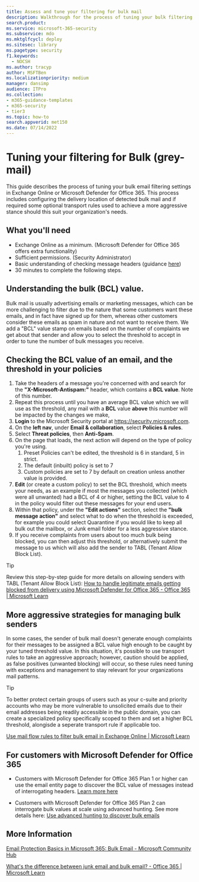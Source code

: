 ```yaml
---
title: Assess and tune your filtering for bulk mail
description: Walkthrough for the process of tuning your bulk filtering settings within Exchange Online and Microsoft Defender for Office 365
search.product:
ms.service: microsoft-365-security
ms.subservice: mdo
ms.mktglfcycl: deploy
ms.sitesec: library
ms.pagetype: security
f1.keywords:
  - NOCSH
ms.author: tracyp
author: MSFTBen
ms.localizationpriority: medium
manager: dansimp
audience: ITPro
ms.collection: 
- m365-guidance-templates
- m365-security
- tier3
ms.topic: how-to
search.appverid: met150
ms.date: 07/14/2022
---
```


# Tuning your filtering for Bulk (grey-mail)


This guide describes the process of tuning your bulk email filtering settings in Exchange Online or Microsoft Defender for Office 365. This process includes configuring the delivery location of detected bulk mail and if required some optional transport rules used to achieve a more aggressive stance should this suit your organization's needs.

## What you'll need

- Exchange Online as a minimum. (Microsoft Defender for Office 365 offers extra functionality)
- Sufficient permissions. (Security Administrator)
- Basic understanding of checking message headers (guidance [here](https://support.microsoft.com/office/view-internet-message-headers-in-outlook-cd039382-dc6e-4264-ac74-c048563d212c))
- 30 minutes to complete the following steps.


## Understanding the bulk (BCL) value.

Bulk mail is usually advertising emails or marketing messages, which can be more challenging to filter due to the nature that some customers want these emails, and in fact have signed up for them, whereas other customers consider these emails as spam in nature and not want to receive them. We add a "BCL" value stamp on emails based on the number of complaints we get about that sender and allow you to select the threshold to accept in order to tune the number of bulk messages you receive.

## Checking the BCL value of an email, and the threshold in your policies

1. Take the headers of a message you're concerned with and search for the **"X-Microsoft-Antispam:"** header, which contains a **BCL value**. Note of this number.
1. Repeat this process until you have an average BCL value which we will use as the threshold, any mail with a **BCL** value **above** this number will be impacted by the changes we make,
1. **Login** to the Microsoft Security portal at https://security.microsoft.com.
1. On the **left nav**, under **Email & collaboration**, select **Policies & rules**.
1. Select **Threat policies**, then **Anti-Spam**.
1. On the page that loads, the next action will depend on the type of policy you're using.
   1. Preset Policies can't be edited, the threshold is 6 in standard, 5 in strict.
   1. The default (inbuilt) policy is set to 7
   1. Custom policies are set to 7 by default on creation unless another value is provided.
1. **Edit** (or create a custom policy) to set the BCL threshold, which meets your needs, as an example if most the messages you collected (which were all unwanted) had a BCL of 4 or higher, setting the BCL value to 4 in the policy would filter out these messages for your end users.
1. Within that policy, under the **"Edit actions"** section, select the **"bulk message action"** and select what to do when the threshold is exceeded, for example you could select Quarantine if you would like to keep all bulk out the mailbox, or Junk email folder for a less aggressive stance.
1. If you receive complaints from users about too much bulk being blocked, you can then adjust this threshold, or alternatively submit the message to us which will also add the sender to TABL (Tenant Allow Block List).

> [!TIP]
> Review this step-by-step guide for more details on allowing senders with TABL (Tenant Allow Block List): [How to handle legitimate emails getting blocked from delivery using Microsoft Defender for Office 365 - Office 365 | Microsoft Learn
](how-to-handle-false-positives-in-microsoft-defender-for-office-365.md)

## More aggressive strategies for managing bulk senders

In some cases, the sender of bulk mail doesn't generate enough complaints for their messages to be assigned a BCL value high enough to be caught by your tuned threshold value. In this situation, it's possible to use transport rules to take an aggressive approach; however, caution should be applied, as false positives (unwanted blocking) will occur, so these rules need tuning with exceptions and management to stay relevant for your organizations mail patterns.
> [!TIP]
>To better protect certain groups of users such as your c-suite and priority accounts who may be more vulnerable to unsolicited emails due to their email addresses being readily accessible in the public domain, you can create a specialized policy specifically scoped to them and set a higher BCL threshold, alongisde a seperate transport rule if applicable too.

[Use mail flow rules to filter bulk email in Exchange Online | Microsoft Learn](/exchange/security-and-compliance/mail-flow-rules/use-rules-to-filter-bulk-mail.md)

## For customers with Microsoft Defender for Office 365

- Customers with Microsoft Defender for Office 365 Plan 1 or higher can use the email entity page to discover the BCL value of messages instead of interrogating headers. [Learn more here](https://techcommunity.microsoft.com/t5/microsoft-defender-for-office/introducing-the-email-entity-page-in-microsoft-defender-for/ba-p/2275420)

- Customers with Microsoft Defender for Office 365 Plan 2 can interrogate bulk values at scale using advanced hunting. See more details here: [Use advanced hunting to discover bulk emails](/microsoft-365/security/office-365-security/anti-spam-spam-vs-bulk-about#how-to-tune-bulk-email.md)

## More Information

[Email Protection Basics in Microsoft 365: Bulk Email - Microsoft Community Hub](https://techcommunity.microsoft.com/t5/microsoft-defender-for-office/email-protection-basics-in-microsoft-365-bulk-email/ba-p/3445337)

[What's the difference between junk email and bulk email? - Office 365 | Microsoft Learn](/microsoft-365/security/office-365-security/anti-spam-spam-vs-bulk-about.md)
